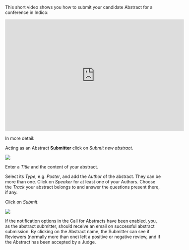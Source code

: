 This short video shows you how to submit your candidate Abstract for a conference in Indico:

<iframe width="576" height="360" frameborder="0" src="https://cds.cern.ch/video/2275344?showTitle=true" allowfullscreen></iframe>

In more detail:

Acting as an Abstract **Submitter** click on _Submit new abstract_.

![](../assets/conference_abstract_submit.png)

Enter a _Title_ and the content of your abstract.

Select its _Type_, e.g. _Poster_, and add the _Author_ of the abstract. They can be more than one.
Click on _Speaker_ for at least one of your Authors.
Choose the _Track_ your abstract belongs to and answer the questions present there, if any.

Click on _Submit_.

![](../assets/conference_abstract_submit_details.png)

If the notification options in the Call for Abstracts have been enabled, you, as the abstract submitter, should receive an email  on successful abstract submission.
By clicking on the Abstract name, the Submitter can see if Reviewers (normally more than one) left a positive or negative review, and if the Abstract has been accepted by a Judge.
